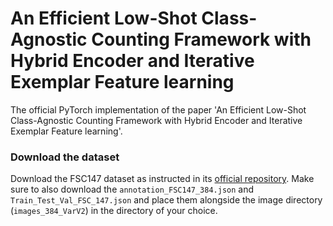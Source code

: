 # An Efficient Low-Shot Class-Agnostic Counting Framework with Hybrid Encoder and Iterative Exemplar Feature learning

The official PyTorch implementation of the paper 'An Efficient Low-Shot Class-Agnostic Counting Framework with Hybrid Encoder and Iterative Exemplar Feature learning'.

### Download the dataset

Download the FSC147 dataset as instructed in its [official repository](https://github.com/cvlab-stonybrook/LearningToCountEverything). Make sure to
also download the `annotation_FSC147_384.json` and `Train_Test_Val_FSC_147.json` and place them alongside the image directory (`images_384_VarV2`) in the
directory of your choice.
